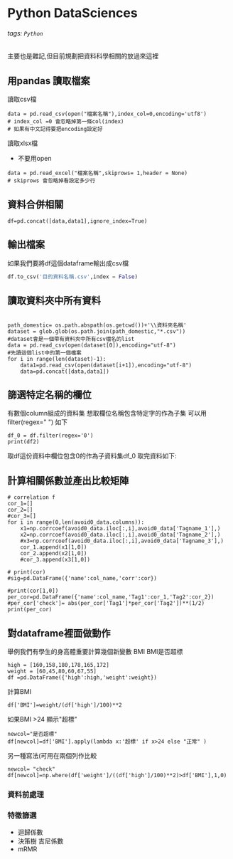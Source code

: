 # Python DataSciences
###### tags: `Python`
主要也是雜記,但目前規劃把資料科學相關的放過來這裡

## 用pandas 讀取檔案
讀取csv檔
```python=
data = pd.read_csv(open("檔案名稱"),index_col=0,encoding='utf8')
# index_col =0 會忽略掉第一條col(index)
# 如果有中文記得要把encoding設定好

```
讀取xlsx檔
* 不要用open
```python=
data = pd.read_excel("檔案名稱",skiprows= 1,header = None)
# skiprows 會忽略掉看設定多少行

```
## 資料合併相關
```python=
df=pd.concat([data,data1],ignore_index=True)
```
## 輸出檔案
如果我們要將df這個dataframe輸出成csv檔
```python
df.to_csv('目的資料名稱.csv',index = False)
```

## 讀取資料夾中所有資料


```python=
  
path_domestic= os.path.abspath(os.getcwd())+'\\資料夾名稱'
dataset = glob.glob(os.path.join(path_domestic,"*.csv"))
#dataset會是一個帶有資料夾中所有csv檔名的list
data = pd.read_csv(open(dataset[0]),encoding="utf-8")
#先讀這個list中的第一個檔案
for i in range(len(dataset)-1):
    data1=pd.read_csv(open(dataset[i+1]),encoding="utf-8")
    data=pd.concat([data,data1])
```

## 篩選特定名稱的欄位

有數個column組成的資料集
想取欄位名稱包含特定字的作為子集
可以用filter(regex=" ")
如下
```python=
df_0 = df.filter(regex='0')
print(df2)

```
取df這份資料中欄位包含0的作為子資料集df_0
取完資料如下:


## 計算相關係數並產出比較矩陣
```python=
# correlation f
cor_1=[]
cor_2=[]
#cor_3=[]
for i in range(0,len(avoid0_data.columns)):
    x1=np.corrcoef(avoid0_data.iloc[:,i],avoid0_data['Tagname_1'],)
    x2=np.corrcoef(avoid0_data.iloc[:,i],avoid0_data['Tagname_2'],)
    #x3=np.corrcoef(avoid0_data.iloc[:,i],avoid0_data['Tagname_3'],)
    cor_1.append(x1[1,0])
    cor_2.append(x2[1,0])
    #cor_3.append(x3[1,0])
    
# print(cor)
#sig=pd.DataFrame({'name':col_name,'corr':cor})

#print(cor[1,0])
per_cor=pd.DataFrame({'name':col_name,'Tag1':cor_1,'Tag2':cor_2})
#per_cor['check']= abs(per_cor['Tag1']*per_cor['Tag2'])**(1/2)
print(per_cor)

```

## 對dataframe裡面做動作
舉例我們有學生的身高體重要計算幾個新變數
BMI
BMI是否超標
```python=
high = [160,158,180,178,165,172]
weight = [60,45,80,60,67,55]
df =pd.DataFrame({'high':high,'weight':weight})

```
計算BMI
```python=
df['BMI']=weight/(df['high']/100)**2
```

如果BMI >24 顯示"超標"

```python=
newcol="是否超標"
df[newcol]=df['BMI'].apply(lambda x:'超標' if x>24 else "正常" )

```
另一種寫法(可用在兩個列作比較
```python=
newcol= "check"
df[newcol]=np.where(df['weight']/((df['high']/100)**2)>df['BMI'],1,0)

```
### 資料前處理

### 特徵篩選
* 迴歸係數
* 決策樹 吉尼係數
* mRMR
